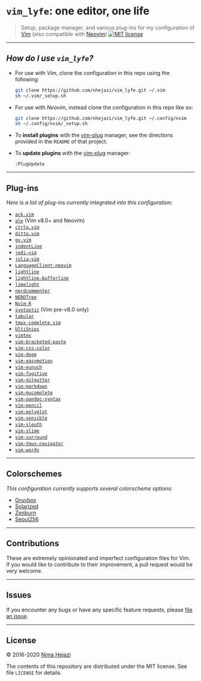 # `vim_lyfe`: one editor, one life

> Setup, package manager, and various plug-ins for my configuration of
> [Vim](http://www.vim.org/index.php) (also compatible with
> [Neovim](https://neovim.io/)) [![MIT license](http://img.shields.io/badge/license-MIT-brightgreen.svg)](http://opensource.org/licenses/MIT)

---
## _How do I use `vim_lyfe`?_

* For use with _Vim_, clone the configuration in this repo using the following:
  ```bash
  git clone https://github.com/nhejazi/vim_lyfe.git ~/.vim
  sh ~/.vim/_setup.sh
  ```

- For use with _Neovim_, instead clone the configuration in this repo like so:
  ```bash
  git clone https://github.com/nhejazi/vim_lyfe.git ~/.config/nvim
  sh ~/.config/nvim/_setup.sh
  ```

- To __install plugins__ with the
[vim-plug](https://github.com/junegunn/vim-plug) manager, see the directions
provided in the `README` of that project.

- To __update plugins__ with the
[vim-plug](https://github.com/junegunn/vim-plug) manager:
  ```vim
  :PlugUpdate
  ```

---

## Plug-ins

_Here is a list of plug-ins currently integrated into this configuration:_

* [`ack.vim`](https://github.com/mileszs/ack.vim)
* [`ale`](https://github.com/w0rp/ale) (Vim v8.0+ and Neovim)
* [`ctrlp.vim`](https://github.com/ctrlpvim/ctrlp.vim)
* [`ditto.vim`](https://github.com/dbmrq/vim-ditto)
* [`gv.vim`](https://github.com/junegunn/gv.vim)
* [`indentLine`](https://github.com/Yggdroot/indentLine)
* [`jedi-vim`](https://github.com/davidhalter/jedi-vim)
* [`julia-vim`](https://github.com/JuliaEditorSupport/julia-vim)
* [`LanguageClient-neovim`](https://github.com/autozimu/LanguageClient-neovim)
* [`lightline`](https://github.com/itchyny/lightline.vim)
* [`lightline-bufferline`](https://github.com/mengelbrecht/lightline-bufferline)
* [`limelight`](https://github.com/junegunn/limelight.vim)
* [`nerdcommenter`](https://github.com/scrooloose/nerdcommenter)
* [`NERDTree`](https://github.com/scrooloose/nerdtree)
* [`Nvim-R`](https://github.com/jalvesaq/Nvim-R)
* [`syntastic`](https://github.com/vim-syntastic/syntastic) (Vim pre-v8.0 only)
* [`tabular`](https://github.com/godlygeek/tabular)
* [`tmux-complete.vim`](https://github.com/wellle/tmux-complete.vim)
* [`UltiSnips`](https://github.com/SirVer/ultisnips)
* [`vimtex`](https://github.com/lervag/vimtex)
* [`vim-bracketed-paste`](https://github.com/ConradIrwin/vim-bracketed-paste)
* [`vim-css-color`](https://github.com/ap/vim-css-color)
* [`vim-doge`](https://github.com/kkoomen/vim-doge)
* [`vim-easymotion`](https://github.com/easymotion/vim-easymotion)
* [`vim-eunuch`](https://github.com/tpope/vim-eunuch)
* [`vim-fugitive`](https://github.com/tpope/vim-fugitive)
* [`vim-gitgutter`](https://github.com/airblade/vim-gitgutter)
* [`vim-markdown`](https://github.com/plasticboy/vim-markdown)
* [`vim-mucomplete`](https://github.com/lifepillar/vim-mucomplete)
* [`vim-pandoc-syntax`](https://github.com/vim-pandoc/vim-pandoc-syntax)
* [`vim-pencil`](https://github.com/reedes/vim-pencil)
* [`vim-polyglot`](https://github.com/sheerun/vim-polyglot)
* [`vim-sensible`](https://github.com/tpope/vim-sensible)
* [`vim-sleuth`](https://github.com/tpope/vim-sleuth)
* [`vim-slime`](https://github.com/jpalardy/vim-slime)
* [`vim-surround`](https://github.com/tpope/vim-surround)
* [`vim-tmux-navigator`](https://github.com/christoomey/vim-tmux-navigator)
* [`vim-wordy`](https://github.com/reedes/vim-wordy)

---

## Colorschemes

_This configuration currently supports several colorscheme options:_

* [Gruvbox](https://github.com/morhetz/gruvbox)
* [Solarized](https://github.com/altercation/vim-colors-solarized)
* [Zenburn](https://github.com/jnurmine/Zenburn)
* [Seoul256](https://github.com/junegunn/seoul256.vim)

---

## Contributions

These are extremely opinionated and imperfect configuration files for Vim. If
you would like to contribute to their improvement, a pull request would be very
welcome.

---

## Issues

If you encounter any bugs or have any specific feature requests, please [file an
issue](https://github.com/nhejazi/vim_lyfe/issues).

---

## License

&copy; 2016-2020 [Nima Hejazi](https://nimahejazi.org)

The contents of this repository are distributed under the MIT license. See file
`LICENSE` for details.
